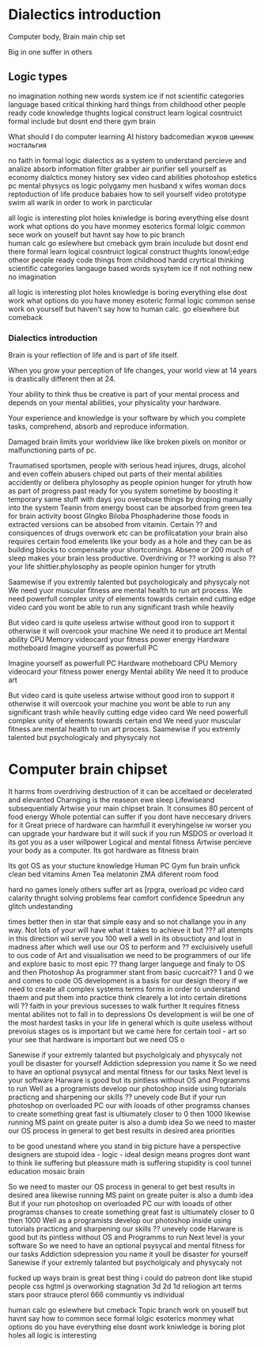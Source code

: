 # Dialectics introduction
Computer body, Brain main chip set

Big in one suffer in others

## Logic types

no imagination
nothing new
words system ice if not
scientific categories language based
critical thinking
hard
things from childhood
other people ready code
knowledge
thughts
logical construct
learn logical cosntruict
formal
include but dosnt end there
gym brain


What should I do
computer learning AI
history
badcomedian
жуков
цинник
ностальгия


no faith in formal logic
dialectics as a system to understand percieve and analize absorb information filter grabber air purifier
sell yourself as economy
dialctics money history sex
video card abilities photoshop estetics
pc mental physycs
os logic
polygamy men husband x wifes woman
docs reptoduction of life
produce babaies
how to sell yourself
video prototype swim
all warik in order to work in parcticular


all logic is interesting
plot holes
kniwledge is boring
everything else dosnt work
what options do you have
monmey
esoterics
formal lolgic
common sece
work on youself but havnt say how to
pic branch	
human calc
go eslewhere but cmeback
gym brain
inculude but dosnt end there
formal
learn logical cosntruict
logical construct
thughts
lonowl;edge
otheor people ready code
things from childhood
hardd
cryrtical thinking
scientific categories langauge based
words sysytem ice if not
nothing new
no imagination

all logic is interesting
plot holes
knowledge is boring
everything else dost work
what options do you have
money
esoteric
formal logic
common sense
work on yourself but haven't say how to
human calc.
go elsewhere but comeback

### Dialectics introduction
Brain is your reflection of life and is part of life itself. 

When you grow your perception of life changes, your world view at 14 years is drastically different then at 24.

Your ability to think thus be creative is part of your mental process and depends on your mental abilities, your physicality your hardware.

Your experience and knowledge is your	software by which you complete tasks, comprehend, absorb and reproduce information.

Damaged brain limits your worldview like like broken pixels on monitor or malfunctioning parts of pc.

Traumatised sportsmen, people with serious head injures, drugs, alcohol and even coffein abusers chiped out parts of their mental abilities accidently or delibera
phylosophy as people opinion hunger for ytruth
how as part of progress past ready for you system
sometime by boosting it temporary same stuff with days you overabuse things by droping manually into the system
Teanin from energy boost can be absorbed from green tea for brain activity boost GIngko Biloba Phosphaderine
those foods in extracted versions can be absobed from vitamin.
Certain ?? and consiquences of drugs overwork etc can be profilcatation your brain also requires certain food emelents like your body as a hole and they can be as building blocks to compensate your shortcomings.
Absene or 200 much of sleep makes your brain less productive. Overdriving or ?? working is also ?? your life shittier.phylosophy as people opinion hunger for ytruth

Saamewise if you extremly talented but psychologicaly and physycaly not
We need yuor muscular fitness are mental health to run art process.
We need powerfull complex unity of elements towards certain end
cutting edge video card
you wont be able to run any significant trash while heavily

But video card is quite useless artwise without good iron to support it otherwise it will overcook your machine
We need it to produce art
Mental ability
CPU Memory videocard your fitness power energy
Hardware motheboard
Imagine yourself as powerfull PC


Imagine yourself as powerfull PC
Hardware motheboard
CPU Memory videocard your fitness power energy
Mental ability
We need it to produce art

But video card is quite useless artwise without good iron to support it otherwise it will overcook your machine
you wont be able to run any significant trash while heavily
cutting edge video card
We need powerfull complex unity of elements towards certain end
We need yuor muscular fitness are mental health to run art process.
Saamewise if you extremly talented but psychologicaly and physycaly not

# Computer brain chipset
It harms from overdriving destruction of it can be acceltaed or decelerated and elevanted
Charnging is the reaseon ewe sleep
Lifewiseand subsequentialy Artwise your main chipset brain. It consumes 80 percent of food energy
Whole potential can suffer if you dont have neccesary drivers for it
Great priece of hardware can harmfull it everyhingelse iw worser
you can upgrade your hardware but it will suck if you run MSDOS or overload it
its got you as a user willpower
Logical and mental fitness
Artwise percieve your body as a computer. Its got hardware as fitness brain

Its got OS as your stucture knowledge
Human PC
Gym
	fun
	brain unfick
clean bed
vitamins
	Amen
		Tea
		melatonin
	ZMA
diferent room
food

hard no games lonely others suffer
art as [rpgra, overload pc
video card
calarity
thrught solving problems
fear
comfort
confidence
Speedrun any glitch undestanding

times better then in star that simple easy and so not challange you in any way.
Not lots of your will have what it takes to achieve it but ??? all atempts in this direction wil serve you 100
well a well in its obsuctioty and lost in madness
after which well use our OS to perform and ?? excluisively usefull to ous code of Art and visualisation
we need to be programmers of our life and explore basic to most epic ??
thang larger languege and finaly to OS and then Photoshop
As programmer stant from basic cucrcait?? 1 and 0 we and comes to code
OS development is a basis for our design theory if we need to create all complex systems terms forms in order to understand thaem and put them into practice
think clearely a lot into certain diretions will ?? faith in your previous sucesses to walk further
It requires fitness mental abilites not to fall in to depressions
Os development is wiil be one of the most hardest tasks in your life in general
which is quite useless without prevoius stages
os is important but we came here for certain tool - art
so your see that hardware is important but we need OS o


Sanewise if your extremly talanted but psycholgicaly and physycaly not
youll be disaster for yourself
Addiction sdepression you name it
So we need to have an optional psysycal and mental fitness for our tasks
Next level is your software
Harware is good but its pintless without OS and Programms to run
Well as a programists develop our photoshop inside using tutorials practicng and sharpening our skills ?? unevely code
But if your run photoshop on overloaded PC our with looads of other programss chanses to create something great fast is ultiumately closer to 0 then 1000
likewise running MS paint on greate puiter is also a dumb idea
So we need to master our OS process in general to get best results in desired area
priorities

to be good unestand where you stand in big picture have a perspective
designers are stupoid
idea - logic - ideal
design means progres
dont want to think
lie suffering but pleassure
math is suffering
stupidity is cool
tunnel education
mosaic brain

So we need to master our OS process in general to get best results in desired area
likewise running MS paint on greate puiter is also a dumb idea
But if your run photoshop on overloaded PC our with looads of other programss chanses to create something great fast is ultiumately closer to 0 then 1000
Well as a programists develop our photoshop inside using tutorials practicng and sharpening our skills ?? unevely code
Harware is good but its pintless without OS and Programms to run
Next level is your software
So we need to have an optional psysycal and mental fitness for our tasks
Addiction sdepression you name it
youll be disaster for yourself
Sanewise if your extremly talanted but psycholgicaly and physycaly not

fucked up ways
brain is great
best thing i could do
patreon
dont like stupid people
css hgtml js
overworking
stagnation
3d 2d 1d
reliogion art terms
stars poor
strauce pterol 666
communtiy vs individual

human calc
go eslewhere but cmeback
Topic branch
work on youself but havnt say how to
common sece
formal lolgic
esoterics
monmey
what options do you have
everything else dosnt work
kniwledge is boring
plot holes
all logic is interesting
